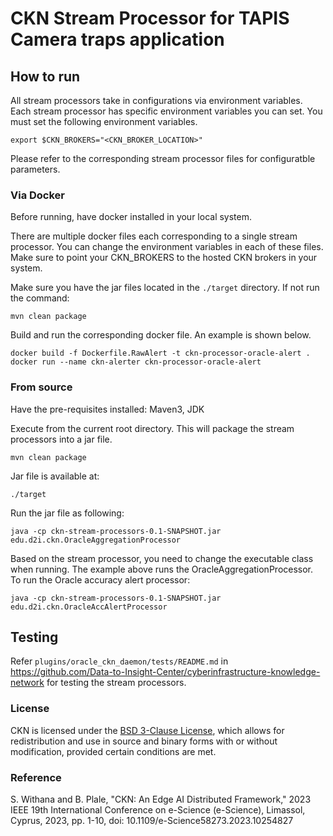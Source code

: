 # CKN Stream Processor for TAPIS Camera traps application

## How to run

All stream processors take in configurations via environment variables. Each stream processor has specific environment variables you can set. 
You must set the following environment variables. 
```shell
export $CKN_BROKERS="<CKN_BROKER_LOCATION>"
```
Please refer to the corresponding stream processor files for configuratble parameters. 

### Via Docker
Before running, have docker installed in your local system. 

There are multiple docker files each corresponding to a single stream processor. You can change the environment variables in each of these files. 
Make sure to point your CKN_BROKERS to the hosted CKN brokers in your system. 

Make sure you have the jar files located in the ```./target``` directory. If not run the command:
```shell
mvn clean package
```

Build and run the corresponding docker file. An example is shown below. 
```shell
docker build -f Dockerfile.RawAlert -t ckn-processor-oracle-alert .
docker run --name ckn-alerter ckn-processor-oracle-alert 
```

### From source
Have the pre-requisites installed: Maven3, JDK

Execute from the current root directory. This will package the stream processors into a jar file.
```shell
mvn clean package
```

Jar file is available at:
```shell
./target
```

Run the jar file as following:
```shell
java -cp ckn-stream-processors-0.1-SNAPSHOT.jar edu.d2i.ckn.OracleAggregationProcessor 
```

Based on the stream processor, you need to change the executable class when running. The example above runs the OracleAggregationProcessor. 
To run the Oracle accuracy alert processor:

```shell
java -cp ckn-stream-processors-0.1-SNAPSHOT.jar edu.d2i.ckn.OracleAccAlertProcessor
```


## Testing
Refer `plugins/oracle_ckn_daemon/tests/README.md` in https://github.com/Data-to-Insight-Center/cyberinfrastructure-knowledge-network for testing the stream processors.

### License
CKN is licensed under the [BSD 3-Clause License](https://opensource.org/licenses/BSD-3-Clause), which allows for redistribution and use in source and binary forms with or without modification, provided certain conditions are met.

### Reference
S. Withana and B. Plale, "CKN: An Edge AI Distributed Framework," 2023 IEEE 19th International Conference on e-Science (e-Science), Limassol, Cyprus, 2023, pp. 1-10, doi: 10.1109/e-Science58273.2023.10254827
